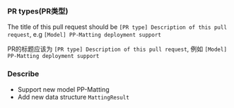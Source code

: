 <!-- Demo: https://github.com/PaddlePaddle/Paddle/pull/24810 -->
### PR types(PR类型)
<!-- One of [ Model | Backend | Serving | Quantization | Doc | Bug Fix | Other] -->

The title of this pull request should be `[PR type] Description of this pull request`, e.g `[Model] PP-Matting deployment support`    
  
PR的标题应该为 `[PR type] Description of this pull request`, 例如 `[Model] PP-Matting deployment support`  



### Describe
<!-- Describe what this PR does -->

- Support new model PP-Matting
- Add new data structure `MattingResult`
